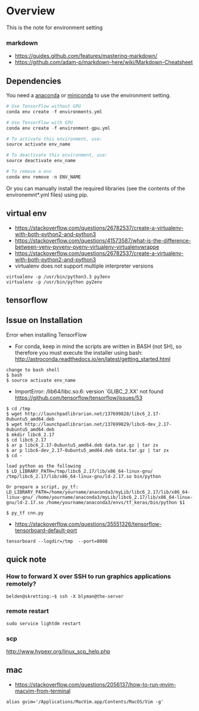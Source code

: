 Overview
===
This is the note for environment setting 

### markdown
+ https://guides.github.com/features/mastering-markdown/
+ https://github.com/adam-p/markdown-here/wiki/Markdown-Cheatsheet

## Dependencies

You need a [anaconda](https://www.continuum.io/downloads) or [miniconda](https://conda.io/miniconda.html) to use the environment setting.

```python
# Use TensorFlow without GPU
conda env create -f environments.yml 

# Use TensorFlow with GPU
conda env create -f environment-gpu.yml

# To activate this environment, use:
source activate env_name

# To deactivate this environment, use:
source deactivate env_name

# To remove a env
conda env remove -n ENV_NAME
```


Or you can manually install the required libraries (see the contents of the environemnt*.yml files) using pip.

virtual env
---
+ https://stackoverflow.com/questions/26782537/create-a-virtualenv-with-both-python2-and-python3
+ https://stackoverflow.com/questions/41573587/what-is-the-difference-between-venv-pyvenv-pyenv-virtualenv-virtualenvwrappe
+ https://stackoverflow.com/questions/26782537/create-a-virtualenv-with-both-python2-and-python3
+ virtualenv does not support multiple interpreter versions 
```
virtualenv -p /usr/bin/python3.3 py3env
virtualenv -p /usr/bin/python py2env
```
tensorflow 
---

## Issue on Installation 
Error when installing TensorFlow

- For conda, keep in mind the scripts are written in BASH (not SH), so therefore you must execute the installer using bash:
http://astroconda.readthedocs.io/en/latest/getting_started.html

```
change to bash shell
$ bash
$ source activate env_name
```

- ImportError: /lib64/libc.so.6: version `GLIBC_2.XX' not found
https://github.com/tensorflow/tensorflow/issues/53

```
$ cd /tmp
$ wget http://launchpadlibrarian.net/137699828/libc6_2.17-0ubuntu5_amd64.deb
$ wget http://launchpadlibrarian.net/137699829/libc6-dev_2.17-0ubuntu5_amd64.deb
$ mkdir libc6_2.17
$ cd libc6_2.17
$ ar p libc6_2.17-0ubuntu5_amd64.deb data.tar.gz | tar zx
$ ar p libc6-dev_2.17-0ubuntu5_amd64.deb data.tar.gz | tar zx
$ cd -

load python as the following
$ LD_LIBRARY_PATH=/tmp/libc6_2.17/lib/x86_64-linux-gnu/ /tmp/libc6_2.17/lib/x86_64-linux-gnu/ld-2.17.so bin/python 

Or prepare a script, py_tf:
LD_LIBRARY_PATH=/home/yourname/anaconda3/myLib/libc6_2.17/lib/x86_64-linux-gnu/ /home/yourname/anaconda3/myLib/libc6_2.17/lib/x86_64-linux-gnu/ld-2.17.so /home/yourname/anaconda3/envs/tf_keras/bin/python $1

$ py_tf cnn.py
```
+ https://stackoverflow.com/questions/35551326/tensorflow-tensorboard-default-port
```
tensorboard --logdir=/tmp  --port=8008
```

## quick note
### How to forward X over SSH to run graphics applications remotely?
```
belden@skretting:~$ ssh -X blyman@the-server
```
### remote restart 
```
sudo service lightdm restart
```

### scp
http://www.hypexr.org/linux_scp_help.php

mac
---
+ https://stackoverflow.com/questions/2056137/how-to-run-mvim-macvim-from-terminal
```
alias gvim='/Applications/MacVim.app/Contents/MacOS/Vim -g'
```
